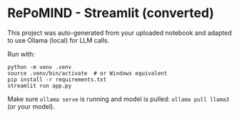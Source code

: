 # RePoMIND - Streamlit (converted)

This project was auto-generated from your uploaded notebook and adapted to use Ollama (local) for LLM calls.

Run with:

```
python -m venv .venv
source .venv/bin/activate  # or Windows equivalent
pip install -r requirements.txt
streamlit run app.py
```

Make sure `ollama serve` is running and model is pulled: `ollama pull llama3` (or your model).